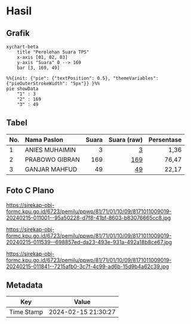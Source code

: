 # Hasil

## Grafik

```mermaid
xychart-beta
    title "Perolehan Suara TPS"
    x-axis [01, 02, 03]
    y-axis "Suara" 0 --> 169
    bar [3, 169, 49]
```

```mermaid
%%{init: {"pie": {"textPosition": 0.5}, "themeVariables": {"pieOuterStrokeWidth": "5px"}} }%%
pie showData
    "1" : 3
    "2" : 169
    "3" : 49
```

## Tabel

| No. | Nama Paslon    | Suara | Suara (raw) | Persentase |
|:--- |:-------------- | -----:| -----------:| ----------:|
| 1   | ANIES MUHAIMIN | 3     | [3][p-1]    | 1,36       |
| 2   | PRABOWO GIBRAN | 169   | [169][p-2]  | 76,47      |
| 3   | GANJAR MAHFUD  | 49    | [49][p-3]   | 22,17      |


[p-1]: https://github.com/gigit-pemilu/pemilu-2024-81-maluku/blob/main/pilpres/hitung-suara/sub/81-maluku/sub/71-kota-ambon/sub/01-nusaniwe/sub/1009-kudamati/sub/019-tps/sub/paslon-1.txt
[p-2]: https://github.com/gigit-pemilu/pemilu-2024-81-maluku/blob/main/pilpres/hitung-suara/sub/81-maluku/sub/71-kota-ambon/sub/01-nusaniwe/sub/1009-kudamati/sub/019-tps/sub/paslon-2.txt
[p-3]: https://github.com/gigit-pemilu/pemilu-2024-81-maluku/blob/main/pilpres/hitung-suara/sub/81-maluku/sub/71-kota-ambon/sub/01-nusaniwe/sub/1009-kudamati/sub/019-tps/sub/paslon-3.txt

## Foto C Plano

https://sirekap-obj-formc.kpu.go.id/6723/pemilu/ppwp/81/71/01/10/09/8171011009019-20240215-011001--95a50228-d7f8-41bf-8603-b83076665cc8.jpg

https://sirekap-obj-formc.kpu.go.id/6723/pemilu/ppwp/81/71/01/10/09/8171011009019-20240215-011539--698857ed-da23-493e-931a-492a18b8ce67.jpg

https://sirekap-obj-formc.kpu.go.id/6723/pemilu/ppwp/81/71/01/10/09/8171011009019-20240215-011841--7215afb0-3c7f-4c99-ad6b-15d9b4a62c39.jpg


## Metadata

| Key        | Value               |
| ---------- | ------------------- |
| Time Stamp | 2024-02-15 21:30:27 |



